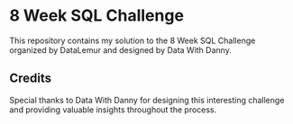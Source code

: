 # 8 Week SQL Challenge

This repository contains my solution to the 8 Week SQL Challenge organized by DataLemur and designed by Data With Danny.

## Credits

Special thanks to Data With Danny for designing this interesting challenge and providing valuable insights throughout the process.
